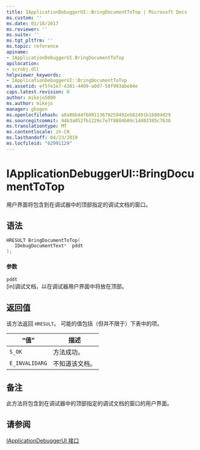 ```yaml
---
title: IApplicationDebuggerUI::BringDocumentToTop | Microsoft Docs
ms.custom: ''
ms.date: 01/18/2017
ms.reviewer: ''
ms.suite: ''
ms.tgt_pltfrm: ''
ms.topic: reference
apiname:
- IApplicationDebuggerUI.BringDocumentToTop
apilocation:
- scrobj.dll
helpviewer_keywords:
- IApplicationDebuggerUI::BringDocumentToTop
ms.assetid: ef5fe1e7-4381-4409-a0d7-58f993abe84e
caps.latest.revision: 8
author: mikejo5000
ms.author: mikejo
manager: ghogen
ms.openlocfilehash: a8a88b44f609113670259492eb82491b16004d29
ms.sourcegitcommit: 94b3a052fb1229c7e7f8804b09c1d403385c7630
ms.translationtype: MT
ms.contentlocale: zh-CN
ms.lasthandoff: 04/23/2019
ms.locfileid: "62991129"
---
```

# <a name="iapplicationdebuggeruibringdocumenttotop"></a>IApplicationDebuggerUI::BringDocumentToTop
用户界面将包含到在调试器中的顶部指定的调试文档的窗口。  
  
## <a name="syntax"></a>语法  
  
```cpp
HRESULT BringDocumentToTop(  
   IDebugDocumentText*  pddt  
);  
```  
  
#### <a name="parameters"></a>参数  
 `pddt`  
 [in]调试文档，以在调试器用户界面中将放在顶部。  
  
## <a name="return-value"></a>返回值  
 该方法返回 `HRESULT`。 可能的值包括（但并不限于）下表中的项。  
  
|“值”|描述|  
|-----------|-----------------|  
|`S_OK`|方法成功。|  
|`E_INVALIDARG`|不知道该文档。|  
  
## <a name="remarks"></a>备注  
 此方法将包含到在调试器中的顶部指定的调试文档的窗口的用户界面。  
  
## <a name="see-also"></a>请参阅  
 [IApplicationDebuggerUI 接口](../../winscript/reference/iapplicationdebuggerui-interface.md)